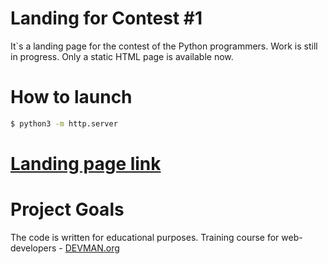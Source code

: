# Landing for Contest #1

It`s a landing page for the contest of the Python programmers. Work is still in progress. Only a static HTML page is available now.

# How to launch

```bash
$ python3 -m http.server
```

# [Landing page link](https://rawgit.com/romanyakovlev/30_clash_of_markups/master/index.html)

# Project Goals

The code is written for educational purposes. Training course for web-developers - [DEVMAN.org](https://devman.org)
